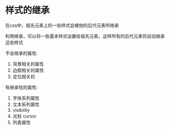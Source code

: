 # 样式的继承
在css中，祖先元素上的一些样式会被他的后代元素所继承

利用继承，可以将一些基本样式设置给祖先元素，这样所有的后代元素将自动继承这些样式

不会继承的属性:
1. 背景相关的属性
2. 边框相关的属性
3. 定位相关的

有继承性的属性:
1. 字体系列属性
2. 文本系列属性
3. visibility
4. 光标 cursor
5. 列表属性

